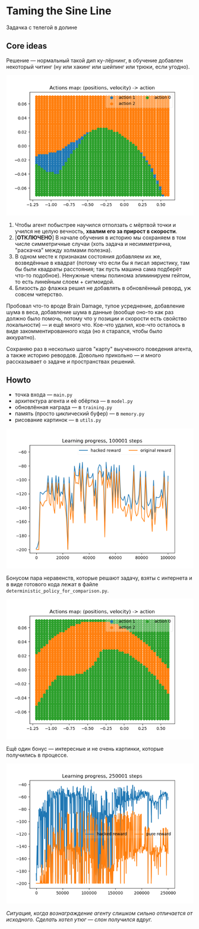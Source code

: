 # Taming the Sine Line
Задачка с телегой в долине

## Core ideas

Решение — нормальный такой дип ку-лёрнинг, в обучение добавлен некоторый читинг (ну или хакинг или шейпинг или трюки, если угодно).

![q-map](https://raw.githubusercontent.com/ivan-semyonich/tuda-syuda/master/pics/actions_space_1586042498.png?token=APBETR5YV66IYFYLIT4QQF26REPRE "q-map")

1. Чтобы агент побыстрее научился отползать с мёртвой точки и учился не целую вечность, 
**хвалим его за прирост в скорости**.
2. [**ОТКЛЮЧЕНО**] В начале обучения в историю мы сохраняем в том числе симметричные случаи 
(хоть задача и несимметрична, "раскачка" между холмами полезна).
3. В одном месте к признакам состояния добавляем их же, возведённые в квадрат (потому что если бы я писал эвристику, 
там бы были квадраты расстояния; так пусть машина сама подберёт что-то подобное). Ненужные члены полинома элиминируем 
гейтом, то есть линейным слоем + сигмоидой.
4. Близость до флажка решил не добавлять в обновлённый реворд, уж совсем читерство.

Пробовал что-то вроде Brain Damage, тупое усреднение, добавление шума в веса, добавление шума в данные (вообще оно-то 
как раз должно было помочь, потому что у позиции и скорости есть свойство локальности) — и ещё много что. Кое-что удалил, 
кое-что осталось в виде закомментированного кода (но я старался, чтобы было аккуратно).

Сохраняю раз в несколько шагов "карту" выученного поведения агента, а также историю ревордов. Довольно прикольно — 
и много рассказывает о задаче и пространствах решений.

## Howto

- точка входа — `main.py`
- архитектура агента и её обёртка — в `model.py`
- обновлённая награда — в `training.py`
- память (просто циклический буфер) — в  `memory.py`
- рисование картинок — в `utils.py`

![training](https://raw.githubusercontent.com/ivan-semyonich/tuda-syuda/master/pics/results_training_1586042492.png?token=APBETRYNP3UCBFVVJJPAO226REPKK "Training process")

Бонусом пара неравенств, которые решают задачу, взяты с интернета 
и в виде готового кода  лежат в файле `deterministic_policy_for_comparison.py`.

![Nice map, Klein bottle](https://raw.githubusercontent.com/ivan-semyonich/tuda-syuda/master/pics/actions_space_DETERMINISTIC_POLICY.png?token=APBETRYB32GILKTPAOPFCU26REOZS "Here you are")

Ещё один бонус — интересные и не очень картинки, которые получились в процессе.

![Когда перестарался с ревордом](https://raw.githubusercontent.com/ivan-semyonich/tuda-syuda/master/pics/elephants_start_mating-when_you_pull_reward_shaping_levers_too_hard.png?token=APBETR6WHXQBOI7UOHCRC2C6REO64 "Кое-кто перестарался с ревордом")

*Ситуация, когда вознаграждение агенту слишком сильно отличается от исходного. Сделать хотел утюг — слон получился вдруг.*